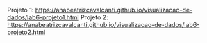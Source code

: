 Projeto 1: https://anabeatrizcavalcanti.github.io/visualizacao-de-dados/lab6-projeto1.html
Projeto 2: https://anabeatrizcavalcanti.github.io/visualizacao-de-dados/lab6-projeto2.html
